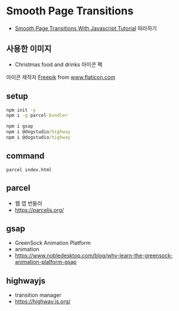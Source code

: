 # Smooth Page Transitions

- [Smooth Page Transitions With Javascript Tutorial](https://www.youtube.com/watch?v=1dJT-99KpiI) 따라하기

## 사용한 이미지

- Christmas food and drinks 아이콘 팩
<div>아이콘 제작자 <a href="https://www.flaticon.com/kr/authors/freepik" title="Freepik">Freepik</a> from <a href="https://www.flaticon.com/kr/" title="Flaticon">www.flaticon.com</a></div>

## setup

```cmd terminal
npm init -y
npm i -g parcel-bundler

npm i gsap
npm i @dogstudio/highway
npm i @dogstudio/highway
```

## command

```
parcel index.html
```

## parcel

- 웹 앱 번들러
- https://parceljs.org/

## gsap

- GreenSock Animation Platform
- animation
- https://www.nobledesktop.com/blog/why-learn-the-greensock-animation-platform-gsap

## highwayjs

- transition manager
- https://highway.js.org/
